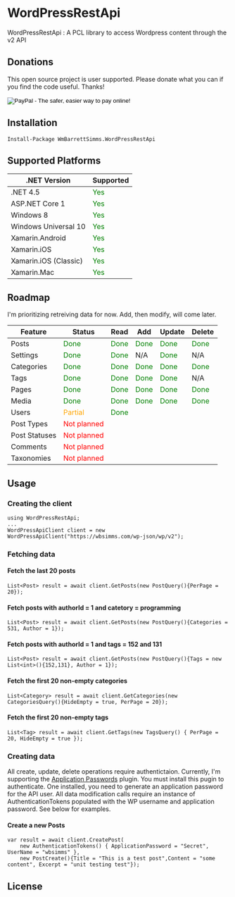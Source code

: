 # WordPressRestApi

WordPressRestApi : A PCL library to access Wordpress content through the v2 API

## Donations

This open source project is user supported. Please donate what you can if you find the code useful. Thanks!

<form action="https://www.paypal.com/cgi-bin/webscr" method="post" target="_top">
<input type="hidden" name="cmd" value="_s-xclick">
<input type="hidden" name="hosted_button_id" value="QF5QX6CLW6FJA">
<input type="image" src="https://www.paypalobjects.com/en_US/i/btn/btn_donate_LG.gif" border="0" name="submit" alt="PayPal - The safer, easier way to pay online!">
<img alt="" border="0" src="https://www.paypalobjects.com/en_US/i/scr/pixel.gif" width="1" height="1">
</form>

## Installation
```
Install-Package WmBarrettSimms.WordPressRestApi 
```

## Supported Platforms

| .NET Version | Supported |
| ------------ | --------- |
| .NET 4.5     | <font style='color:green'>Yes</font> |
| ASP.NET Core 1 | <font style='color:green'>Yes</font> |
| Windows 8 | <font style='color:green'>Yes</font> |
| Windows Universal 10 | <font style='color:green'>Yes</font> |
| Xamarin.Android | <font style='color:green'>Yes</font> |
| Xamarin.iOS | <font style='color:green'>Yes</font> |
| Xamarin.iOS (Classic) | <font style='color:green'>Yes</font> |
| Xamarin.Mac | <font style='color:green'>Yes</font> |


## Roadmap

I'm prioritizing retreiving data for now. Add, then modify, will come later.

| Feature | Status | Read | Add | Update | Delete |
| ------- | ------ | ----- | ---- | ---- | ------ |
| Posts | <font style='color:green'>Done</font> | <font style='color:green'>Done</font> | <font style='color:green'>Done</font> | <font style='color:green'>Done</font> |<font style='color:green'>Done</font> |
| Settings | <font style='color:green'>Done</font> | <font style='color:green'>Done</font> | N/A | <font style='color:green'>Done</font> | N/A |
| Categories | <font style='color:green'>Done</font> | <font style='color:green'>Done</font> | <font style='color:green'>Done</font> | <font style='color:green'>Done</font> |<font style='color:green'>Done</font> |
| Tags | <font style='color:green'>Done</font> | <font style='color:green'>Done</font> | <font style='color:green'>Done</font> | <font style='color:green'>Done</font> | N/A |
| Pages | <font style='color:green'>Done</font> | <font style='color:green'>Done</font> | <font style='color:green'>Done</font> |<font style='color:green'>Done</font> | <font style='color:green'>Done</font>|
| Media | <font style='color:green'>Done</font> | <font style='color:green'>Done</font> |<font style='color:green'>Done</font> |<font style='color:green'>Done</font> |<font style='color:green'>Done</font> |
| Users | <font style='color:orange'>Partial</font> | <font style='color:green'>Done</font> | | |
| Post Types | <font style='color:red'>Not planned</font> | | | |
| Post Statuses | <font style='color:red'>Not planned</font> | | | |
| Comments | <font style='color:red'>Not planned</font> | | | |
| Taxonomies | <font style='color:red'>Not planned</font> | | | |


## Usage

### Creating the client
```CSharp
using WordPressRestApi;
...
WordPressApiClient client = new WordPressApiClient("https://wbsimms.com/wp-json/wp/v2");
```

### Fetching data

#### Fetch the last 20 posts
```CSharp
List<Post> result = await client.GetPosts(new PostQuery(){PerPage = 20});
```

#### Fetch posts with authorId = 1 and catetory = programming
```CSharp
List<Post> result = await client.GetPosts(new PostQuery(){Categories = 531, Author = 1});
```

#### Fetch posts with authorId = 1 and tags = 152 and 131
```CSharp
List<Post> result = await client.GetPosts(new PostQuery(){Tags = new List<int>(){152,131}, Author = 1});
```

#### Fetch the first 20 non-empty categories
```CSharp
List<Category> result = await client.GetCategories(new CategoriesQuery(){HideEmpty = true, PerPage = 20});
```

#### Fetch the first 20 non-empty tags
```CSharp
List<Tag> result = await client.GetTags(new TagsQuery() { PerPage = 20, HideEmpty = true });
```

### Creating data

All create, update, delete operations require authentictaion. Currently, I'm supporting the [Application Passwords](https://wordpress.org/plugins/application-passwords/) plugin. You must install this pugin to authenticate. One installed, you need to generate an application password for the API user. All data modification calls require an instance of AuthenticationTokens populated with the WP username and application password. See below for examples.  

#### Create a new Posts
```CSharp
var result = await client.CreatePost(
    new AuthenticationTokens() { ApplicationPassword = "Secret", UserName = "wbsimms" },
    new PostCreate(){Title = "This is a test post",Content = "some content", Excerpt = "unit testing test"});
```
## License
